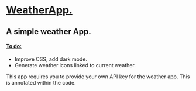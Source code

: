 <h1><ins> WeatherApp. </ins></h1> 
<h2> A simple weather App.  </h2>
<h4> <ins> To do: </ins></h4>
<ul> 
  <li> Improve CSS, add dark mode. </li>
  <li> Generate weather icons linked to current weather. </li>
</ul>

<p> This app requires you to provide your own API key for the weather app. This is annotated within the code. </p>
